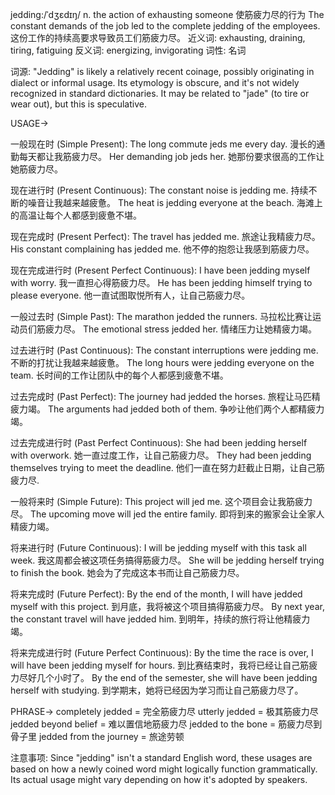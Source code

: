 jedding:/ˈdʒɛdɪŋ/
n.
the action of exhausting someone
使筋疲力尽的行为
The constant demands of the job led to the complete jedding of the employees. 这份工作的持续高要求导致员工们筋疲力尽。
近义词:  exhausting, draining, tiring, fatiguing
反义词:  energizing, invigorating
词性: 名词

词源:  "Jedding" is likely a relatively recent coinage, possibly originating in dialect or informal usage.  Its etymology is obscure, and it's not widely recognized in standard dictionaries. It may be related to "jade" (to tire or wear out), but this is speculative.

USAGE->

一般现在时 (Simple Present):
The long commute jeds me every day.  漫长的通勤每天都让我筋疲力尽。
Her demanding job jeds her. 她那份要求很高的工作让她筋疲力尽。


现在进行时 (Present Continuous):
The constant noise is jedding me.  持续不断的噪音让我越来越疲惫。
The heat is jedding everyone at the beach.  海滩上的高温让每个人都感到疲惫不堪。


现在完成时 (Present Perfect):
The travel has jedded me.  旅途让我精疲力尽。
His constant complaining has jedded me. 他不停的抱怨让我感到筋疲力尽。


现在完成进行时 (Present Perfect Continuous):
I have been jedding myself with worry. 我一直担心得筋疲力尽。
He has been jedding himself trying to please everyone. 他一直试图取悦所有人，让自己筋疲力尽。


一般过去时 (Simple Past):
The marathon jedded the runners.  马拉松比赛让运动员们筋疲力尽。
The emotional stress jedded her.  情绪压力让她精疲力竭。


过去进行时 (Past Continuous):
The constant interruptions were jedding me.  不断的打扰让我越来越疲惫。
The long hours were jedding everyone on the team.  长时间的工作让团队中的每个人都感到疲惫不堪。


过去完成时 (Past Perfect):
The journey had jedded the horses.  旅程让马匹精疲力竭。
The arguments had jedded both of them.  争吵让他们两个人都精疲力竭。


过去完成进行时 (Past Perfect Continuous):
She had been jedding herself with overwork.  她一直过度工作，让自己筋疲力尽。
They had been jedding themselves trying to meet the deadline. 他们一直在努力赶截止日期，让自己筋疲力尽.


一般将来时 (Simple Future):
This project will jed me.  这个项目会让我筋疲力尽。
The upcoming move will jed the entire family.  即将到来的搬家会让全家人精疲力竭。


将来进行时 (Future Continuous):
I will be jedding myself with this task all week.  我这周都会被这项任务搞得筋疲力尽。
She will be jedding herself trying to finish the book.  她会为了完成这本书而让自己筋疲力尽。


将来完成时 (Future Perfect):
By the end of the month, I will have jedded myself with this project.  到月底，我将被这个项目搞得筋疲力尽。
By next year, the constant travel will have jedded him.  到明年，持续的旅行将让他精疲力竭。


将来完成进行时 (Future Perfect Continuous):
By the time the race is over, I will have been jedding myself for hours.  到比赛结束时，我将已经让自己筋疲力尽好几个小时了。
By the end of the semester, she will have been jedding herself with studying.  到学期末，她将已经因为学习而让自己筋疲力尽了。



PHRASE->
completely jedded = 完全筋疲力尽
utterly jedded = 极其筋疲力尽
jedded beyond belief = 难以置信地筋疲力尽
jedded to the bone = 筋疲力尽到骨子里
jedded from the journey = 旅途劳顿


注意事项:  Since "jedding" isn't a standard English word, these usages are based on how a newly coined word might logically function grammatically.  Its actual usage might vary depending on how it's adopted by speakers.
